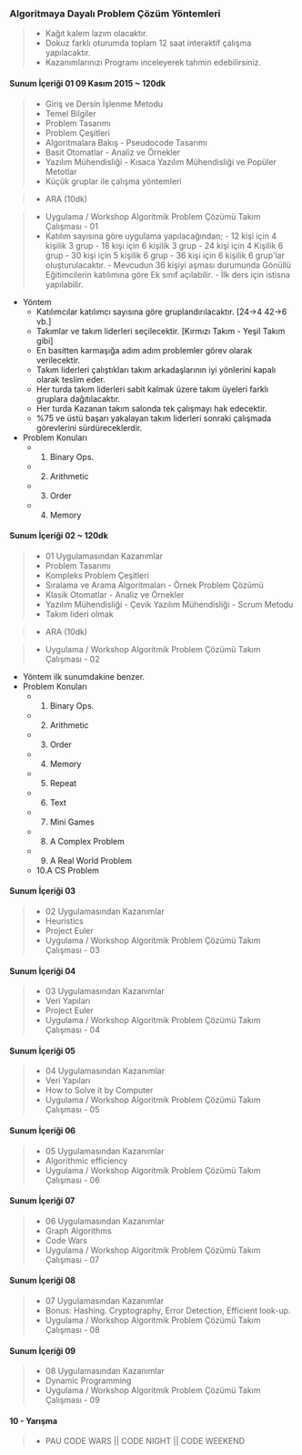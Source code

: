 ### Algoritmaya Dayalı Problem Çözüm Yöntemleri
> * Kağıt kalem lazım olacaktır.
> * Dokuz farklı oturumda toplam 12 saat interaktif çalışma yapılacaktır.
> * Kazanımlarınızı Programı inceleyerek tahmin edebilirsiniz.

#### Sunum İçeriği 01  09 Kasım 2015 ~ 120dk
> * Giriş ve Dersin İşlenme Metodu
> * Temel Bilgiler
> * Problem Tasarımı
> * Problem Çeşitleri
> * Algoritmalara Bakış
    - Pseudocode Tasarımı
> * Basit Otomatlar
    - Analiz ve Örnekler
> * Yazılım Mühendisliği
    - Kısaca Yazılım Mühendisliği ve Popüler Metotlar
> * Küçük gruplar ile çalışma yöntemleri

> * ARA (10dk)

> * Uygulama / Workshop  Algoritmik Problem Çözümü Takım Çalışması - 01
> * Katılım sayısına göre uygulama yapılacağından;
    - 12 kişi için 4 kişilik 3 grup
    - 18 kişi için 6 kişilik 3 grup
    - 24 kişi için 4 Kişilik 6 grup
    - 30 kişi için 5 kişilik 6 grup
    - 36 kişi için 6 kişilik 6 grup'lar oluşturulacaktır.
    - Mevcudun 36 kişiyi aşması durumunda Gönüllü Eğitimcilerin katılımına göre Ek sınıf açılabilir.
    - İlk ders için istisna yapılabilir.
  * Yöntem
    - Katılımcılar katılımcı sayısına göre gruplandırılacaktır. [24->4 42->6 vb.]
    - Takımlar ve takım liderleri seçilecektir. [Kırmızı Takım - Yeşil Takım gibi]
    - En basitten karmaşığa adım adım problemler görev olarak verilecektir.
    - Takım liderleri çalıştıkları takım arkadaşlarının iyi yönlerini kapalı olarak teslim eder.
    - Her turda takım liderleri sabit kalmak üzere takım üyeleri farklı gruplara dağıtılacaktır.
    - Her turda Kazanan takım salonda tek çalışmayı hak edecektir.
    - %75 ve üstü başarı yakalayan takım liderleri sonraki çalışmada görevlerini sürdüreceklerdir.
  * Problem Konuları
    - 1. Binary Ops.
    - 2. Arithmetic
    - 3. Order
    - 4. Memory




#### Sunum İçeriği 02  ~ 120dk
> * 01 Uygulamasından Kazanımlar
> * Problem Tasarımı
> * Kompleks Problem Çeşitleri
> * Sıralama ve Arama Algoritmaları
    - Örnek Problem Çözümü
> * Klasik Otomatlar
    - Analiz ve Örnekler
> * Yazılım Mühendisliği
    - Çevik Yazılım Mühendisliği
      - Scrum Metodu
> * Takım lideri olmak

> * ARA (10dk)

> * Uygulama / Workshop  Algoritmik Problem Çözümü Takım Çalışması - 02
  * Yöntem ilk sunumdakine benzer.
  * Problem Konuları
    - 1. Binary Ops.
    - 2. Arithmetic
    - 3. Order
    - 4. Memory
    - 5. Repeat
    - 6. Text
    - 7. Mini Games
    - 8. A Complex Problem
    - 9. A Real World Problem
    - 10.A CS Problem




#### Sunum İçeriği 03
> * 02 Uygulamasından Kazanımlar
> * Heuristics
> * Project Euler
> * Uygulama / Workshop  Algoritmik Problem Çözümü Takım Çalışması - 03



#### Sunum İçeriği 04
> * 03 Uygulamasından Kazanımlar
> * Veri Yapıları
> * Project Euler
> * Uygulama / Workshop  Algoritmik Problem Çözümü Takım Çalışması - 04



#### Sunum İçeriği 05
> * 04 Uygulamasından Kazanımlar
> * Veri Yapıları
> * How to Solve it by Computer
> * Uygulama / Workshop  Algoritmik Problem Çözümü Takım Çalışması - 05



#### Sunum İçeriği 06
> * 05 Uygulamasından Kazanımlar
> * Algorithmic efficiency
> * Uygulama / Workshop  Algoritmik Problem Çözümü Takım Çalışması - 06



#### Sunum İçeriği 07
> * 06 Uygulamasından Kazanımlar
> * Graph Algorithms
> * Code Wars
> * Uygulama / Workshop  Algoritmik Problem Çözümü Takım Çalışması - 07



#### Sunum İçeriği 08
> * 07 Uygulamasından Kazanımlar
> * Bonus: Hashing. Cryptography, Error Detection, Efficient look-up.
> * Uygulama / Workshop  Algoritmik Problem Çözümü Takım Çalışması - 08



#### Sunum İçeriği 09
> * 08 Uygulamasından Kazanımlar
> * Dynamic Programming
> * Uygulama / Workshop  Algoritmik Problem Çözümü Takım Çalışması - 09


#### 10 - Yarışma
> * PAU CODE WARS || CODE NIGHT || CODE WEEKEND
